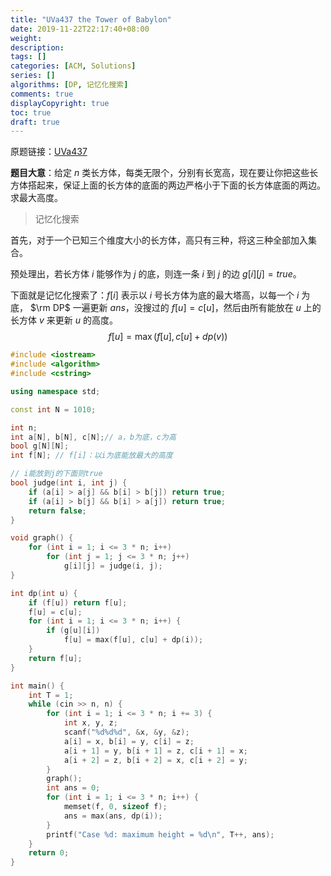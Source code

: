 ```yaml
---
title: "UVa437 the Tower of Babylon"
date: 2019-11-22T22:17:40+08:00
weight: 
description:
tags: []
categories: [ACM, Solutions]
series: []
algorithms: [DP, 记忆化搜索]
comments: true
displayCopyright: true
toc: true
draft: true
---
```


原题链接：[UVa437](https://onlinejudge.org/index.php?option=com_onlinejudge&Itemid=8&page=show_problem&problem=378 )

**题目大意**：给定 $n$ 类长方体，每类无限个，分别有长宽高，现在要让你把这些长方体搭起来，保证上面的长方体的底面的两边严格小于下面的长方体底面的两边。求最大高度。

<!--more-->

> 记忆化搜索​

首先，对于一个已知三个维度大小的长方体，高只有三种，将这三种全部加入集合。

预处理出，若长方体 $i$ 能够作为 $j$ 的底，则连一条 $i$ 到 $j$ 的边 $g[i][j] = true$。

下面就是记忆化搜索了：$f[i]$ 表示以 $i$ 号长方体为底的最大塔高，以每一个 $i$ 为底， $\rm DP$ 一遍更新 $ans$，没搜过的 $f[u] = c[u]$，然后由所有能放在 $u$ 上的长方体 $v$ 来更新 $u$ 的高度。
$$
f[u] = \max(f[u], c[u] + dp(v))
$$

```cpp
#include <iostream>
#include <algorithm>
#include <cstring>

using namespace std;

const int N = 1010;

int n;
int a[N], b[N], c[N];// a，b为底，c为高
bool g[N][N];
int f[N]; // f[i]：以i为底能放最大的高度

// i能放到j的下面则true
bool judge(int i, int j) {
	if (a[i] > a[j] && b[i] > b[j]) return true;
	if (a[i] > b[j] && b[i] > a[j]) return true;
	return false;
}

void graph() {
	for (int i = 1; i <= 3 * n; i++)
		for (int j = 1; j <= 3 * n; j++)
			g[i][j] = judge(i, j);
}

int dp(int u) {	
	if (f[u]) return f[u];
	f[u] = c[u];
	for (int i = 1; i <= 3 * n; i++) {
        if (g[u][i])
			f[u] = max(f[u], c[u] + dp(i));
    }
	return f[u];
}

int main() {
	int T = 1;
	while (cin >> n, n) {
		for (int i = 1; i <= 3 * n; i += 3) {	
			int x, y, z;
			scanf("%d%d%d", &x, &y, &z);
			a[i] = x, b[i] = y, c[i] = z;
			a[i + 1] = y, b[i + 1] = z, c[i + 1] = x;
			a[i + 2] = z, b[i + 2] = x, c[i + 2] = y;
		}
		graph();
		int ans = 0;
		for (int i = 1; i <= 3 * n; i++) {	
			memset(f, 0, sizeof f);
			ans = max(ans, dp(i));
		}
		printf("Case %d: maximum height = %d\n", T++, ans);
	}
    return 0;
}
```